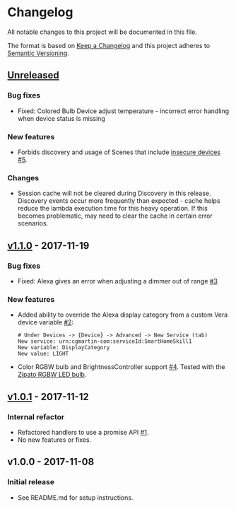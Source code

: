 # Changelog

All notable changes to this project will be documented in this file.

The format is based on [Keep a Changelog](http://keepachangelog.com/en/1.0.0/)
and this project adheres to [Semantic Versioning](http://semver.org/spec/v2.0.0.html).

## [Unreleased]
### Bug fixes
- Fixed: Colored Bulb Device adjust temperature - incorrect error handling when device status is missing

### New features
- Forbids discovery and usage of Scenes that include [insecure devices](https://developer.amazon.com/docs/smarthome/provide-scenes-in-a-smart-home-skill.html#scene-discovery-and-allowed-devices) [#5](https://github.com/cgmartin/custom-vera-skill/pull/5).

### Changes
- Session cache will not be cleared during Discovery in this release. Discovery events occur more frequently than expected - cache helps reduce the lambda execution time for this heavy operation. If this becomes problematic, may need to clear the cache in certain error scenarios.


## [v1.1.0] - 2017-11-19
### Bug fixes
- Fixed: Alexa gives an error when adjusting a dimmer out of range [#3](https://github.com/cgmartin/custom-vera-skill/issues/3)

### New features
- Added ability to override the Alexa display category from a custom Vera device variable [#2](https://github.com/cgmartin/custom-vera-skill/pull/2):
    ```
    # Under Devices -> {Device} -> Advanced -> New Service (tab)
    New service: urn:cgmartin-com:serviceId:SmartHomeSkill1
    New variable: DisplayCategory
    New value: LIGHT
    ```
- Color RGBW bulb and BrightnessController support [#4](https://github.com/cgmartin/custom-vera-skill/pull/4). Tested with the [Zipato RGBW LED bulb](http://getvera.com/portfolio-posts/zipato-rgbw-led-bulb/).


## [v1.0.1] - 2017-11-12
### Internal refactor
- Refactored handlers to use a promise API [#1](https://github.com/cgmartin/custom-vera-skill/pull/1).
- No new features or fixes.


## v1.0.0 - 2017-11-08
### Initial release
- See README.md for setup instructions.

[Unreleased]: https://github.com/cgmartin/custom-vera-skill/compare/v1.1.0...HEAD
[v1.1.0]: https://github.com/cgmartin/custom-vera-skill/compare/v1.0.1...v1.1.0
[v1.0.1]: https://github.com/cgmartin/custom-vera-skill/compare/v1.0.0...v1.0.1
